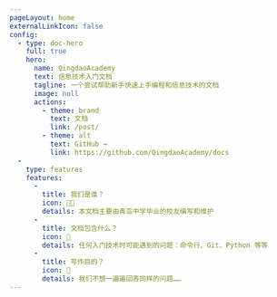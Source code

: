 ```yaml
---
pageLayout: home
externalLinkIcon: false
config:
  - type: doc-hero
    full: true
    hero:
      name: QingdaoAcademy
      text: 信息技术入门文档
      tagline: 一个尝试帮助新手快速上手编程和信息技术的文档
      image: null
      actions:
        - theme: brand
          text: 文档
          link: /post/
        - theme: alt
          text: GitHub →
          link: https://github.com/QingdaoAcademy/docs
  -
    type: features
    features:
      -
        title: 我们是谁？
        icon: 🧑‍🎓
        details: 本文档主要由青岛中学毕业的校友编写和维护
      -
        title: 文档包含什么？
        icon: 📄
        details: 任何入门技术时可能遇到的问题：命令行、Git、Python 等等
      -
        title: 写作目的？
        icon: 📍
        details: 我们不想一遍遍回答同样的问题……
---
```

